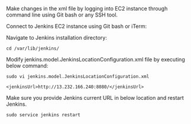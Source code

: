 Make changes in the xml file by logging into EC2 instance through command line using Git bash or any SSH tool.

Connect to Jenkins EC2 instance using Git bash or iTerm:

Navigate to Jenkins installation directory:
````
cd /var/lib/jenkins/
````
Modify jenkins.model.JenkinsLocationConfiguration.xml file by executing below command:
````
sudo vi jenkins.model.JenkinsLocationConfiguration.xml
````
````
<jenkinsUrl>http://13.232.166.240:8080/</jenkinsUrl>
````

Make sure you provide Jenkins current URL in below location and restart Jenkins.
````
sudo service jenkins restart
````
